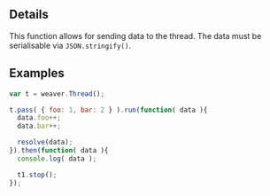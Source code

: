 ## Details

This function allows for sending data to the thread.  The data must be serialisable via `JSON.stringify()`.


## Examples

```js
var t = weaver.Thread();

t.pass( { foo: 1, bar: 2 } ).run(function( data ){
  data.foo++;
  data.bar++;

  resolve(data);
}).then(function( data ){
  console.log( data );

  t1.stop();
});
```